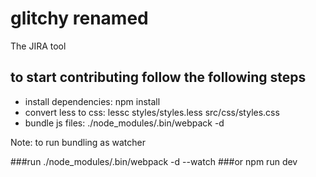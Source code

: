 # glitchy renamed
The JIRA tool

## to start contributing follow the following steps
- install dependencies: npm install
- convert less to css: lessc styles/styles.less src/css/styles.css
- bundle js files: ./node_modules/.bin/webpack -d

Note: to run bundling as watcher

###run 
	./node_modules/.bin/webpack -d --watch
###or
	npm run dev
